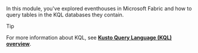In this module, you've explored eventhouses in Microsoft Fabric and how to query tables in the KQL databases they contain.

> [!TIP]
> For more information about KQL, see **[Kusto Query Language (KQL) overview](/kusto/query/?view=microsoft-fabric)**.
